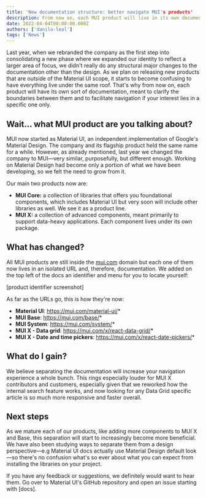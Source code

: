 ```yaml
---
title: 'New documentation structure: better navigate MUI's products'
description: From now on, each MUI product will live in its own documentation. Find out how that is better for you.
date: 2022-04-04T00:00:00.000Z
authors: ['danilo-leal']
tags: ['News']
---
```


Last year, when we rebranded the company as the first step into consolidating a new phase where we expanded our identity to reflect a larger area of focus, we didn't really do any structural major changes to the documentation other than the design. As we plan on releasing new products that are outside of the Material UI scope, it starts to become confusing to have everything live under the same roof. That's why from now on, each product will have its own sort of documentation, meant to clarify the boundaries between them and to facilitate navigation if your interest lies in a specific one only.

## Wait... what MUI product are you talking about?

MUI now started as Material UI, an independent implementation of Google's Material Design. The company and its flagship product held the same name for a while. However, as already mentioned, last year we changed the company to MUI—very similar, purposefully, but different enough. Working on Material Design had become only a portion of what we have been developing, so we felt the need to grow from it.

Our main two products now are:

- **MUI Core:** a collection of libraries that offers you foundational components, which includes Material UI but very soon will include other libraries as well. We see it as a product line.
- **MUI X:** a collection of advanced components, meant primarily to support data-heavy applications. Each component lives under its own package.

## What has changed?

All MUI products are still inside the [mui.com](http://mui.com) domain but each one of them now lives in an isolated URL and, therefore, documentation. We added on the top left of the docs an identifier and menu for you to locate yourself:

[product identifier screenshot]

As far as the URLs go, this is how they're now:

- **Material UI**: https://mui.com/material-ui/*
- **MUI Base**: https://mui.com/base/*
- **MUI System**: https://mui.com/system/*
- **MUI X - Data grid**: https://mui.com/x/react-data-grid/*
- **MUI X - Date and time pickers**: https://mui.com/x/react-date-pickers/*

## What do I gain?

We believe separating the documentation will increase your navigation experience a whole bunch. This rings especially louder for MUI X contributors and customers, especially given that we reworked how the internal search feature works, and now looking for any Data Grid specific article is so much more responsive and faster overall.

## Next steps

As we mature each of our products, like adding more components to MUI X and Base, this separation will start to increasingly become more beneficial. We have also been studying ways to separate them from a design perspective—e.g Material UI docs actually use Material Design default look—so there's no confusion what's so ever about what you can expect from installing the libraries on your project.

If you have any feedback or suggestions, we definitely would want to hear them. Go over to Material UI's GitHub repository and open an issue starting with [docs].
